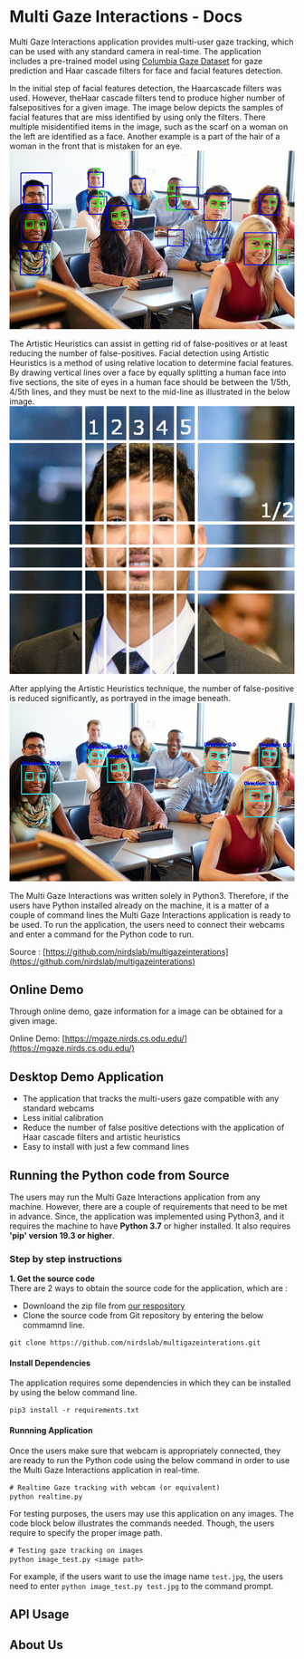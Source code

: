 # Multi Gaze Interactions - Docs

Multi Gaze Interactions application provides multi-user gaze tracking, which can be used with any standard camera in real-time. The application includes a pre-trained model using [Columbia Gaze Dataset](http://www.cs.columbia.edu/CAVE/databases/columbia_gaze)
for gaze prediction and Haar cascade filters for face and facial features detection.  

In the initial step of facial features detection, the Haarcascade filters was used. However, theHaar cascade filters tend to produce higher number of falsepositives for a given image. The image below depicts the samples of facial features that are miss identified by using only the filters. There multiple misidentified items in the image, such as the scarf on a woman on the left are identified as a face. Another example is a part of the hair of a woman in the front that is mistaken for an eye. 
![Haarcascade filters only](./img/unnamed.jpg)  

The Artistic Heuristics can assist in getting rid of false-positives or at least reducing the number of false-positives.  Facial detection using Artistic Heuristics is a method of using relative location to determine facial features. By drawing vertical lines over a face by equally splitting a human face into five sections, the site of eyes in a human face should be between the 1/5th, 4/5th lines, and they must be next to the mid-line as illustrated in the below image.   
![Facial Artistic Heuristics](./img/dp2.jpg)    

After applying the Artistic Heuristics technique, the number of false-positive is reduced significantly, as portrayed in the image beneath.   
![With Artistic Heuristics](./img/sample-class-horizontal-gaze.jpg)  

The Multi Gaze Interactions was written solely in Python3. Therefore, if the users have Python installed already on the machine, it is a matter of a couple of command lines the Multi Gaze Interactions application is ready to be used. To run the application, the users need to connect their webcams and enter a command for the Python code to run. 

Source : [https://github.com/nirdslab/multigazeinterations](https://github.com/nirdslab/multigazeinterations)

## Online Demo

Through online demo, gaze information for a image can be obtained for a given image.

Online Demo: [https://mgaze.nirds.cs.odu.edu/](https://mgaze.nirds.cs.odu.edu/)
  
  
## Desktop Demo Application
  * The application that tracks the multi-users gaze compatible with any standard webcams  
  * Less initial calibration  
  * Reduce the number of false positive detections with the application of Haar cascade filters and artistic heuristics  
  * Easy to install with just a few command lines  

## Running the Python code from Source
The users may run the Multi Gaze Interactions application from any machine. However, there are a couple of requirements that need to be met in advance. Since, the application was implemented using Python3, and it requires the machine to have **Python 3.7** or  higher installed. It also requires **'pip' version 19.3 or higher**. 

### Step by step instructions
**1. Get the source code**  
There are 2 ways to obtain the source code for the application, which are :     
  * Downloand the zip file from [our respository](https://github.com/nirdslab/multigazeinterations)  
  * Clone the source code from Git repository by entering the below commamnd line.   

```shell 
git clone https://github.com/nirdslab/multigazeinterations.git
```

#### Install Dependencies
The application requires some dependencies in which they can be installed by using the below command line.   

```shell 
pip3 install -r requirements.txt 
```

#### Runnning Application
Once the users make sure that webcam is appropriately connected, they are ready to run the Python code using the below command in order to use the Multi Gaze Interactions application in real-time. 
```shell
# Realtime Gaze tracking with webcam (or equivalent)
python realtime.py 
```
For testing purposes, the users may use this application on any images.  The code block below illustrates the commands needed. Though, the users require to specify the proper image path.   
```shell 
# Testing gaze tracking on images
python image_test.py <image path>
```  
For example,  if the users want to use the image name `test.jpg`, the users need to enter  `python image_test.py test.jpg` to the command prompt.  

## API Usage


## About Us
